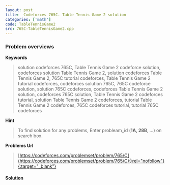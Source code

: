 ```yaml
---
layout: post
title:  Codeforces 765C. Table Tennis Game 2 solution
categories: ['math']
code: TableTennisGame2
src: 765C-TableTennisGame2.cpp
---
```

### **Problem overviews**

**Keywords**
> solution codeforces 765C, Table Tennis Game 2 codeforce solution, codeforces solution Table Tennis Game 2, solution codeforces Table Tennis Game 2, 765C tutorial codeforces, Table Tennis Game 2 tutorial codeforces, codeforces solution 765C, 765C codeforce solution, solution 765C codeforces, codeforces Table Tennis Game 2 solution, codeforces 765C solution, Table Tennis Game 2 codeforces tutorial, solution Table Tennis Game 2 codeforces, tutorial Table Tennis Game 2 codeforces, 765C codeforces tutorial, tutorial 765C codeforces

**Hint**
> To find solution for any problems, Enter probleam_id (**1A, 28B**, ...) on search box. 

**Problems Url**
> [https://codeforces.com/problemset/problem/765/C](https://codeforces.com/problemset/problem/765/C){:rel="nofollow"}{:target="_blank"}

#### **Solution**



